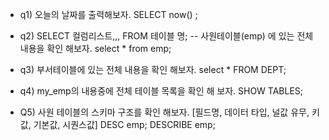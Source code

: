 - q1) 오늘의 날짜를 출력해보자.
SELECT now() ;

- q2) SELECT 컬럼리스트,,, FROM 테이블 명;
	-- 사원테이블(emp) 에 있는 전체 내용을 확인 해보자.
select *
from emp;

- q3) 부서테이블에 있는 전체 내용을 확인 해보자.
select *
FROM DEPT;
- q4) my_emp의 내용중에 전체 테이블 목록을 확인 해 보자.
SHOW TABLES;
- Q5) 사원 테이블의 스키마 구조를 확인 해보자. [필드명, 데이터 타입, 널값 유무, 키값, 기본값, 시퀀스값]
DESC emp;
DESCRIBE emp;